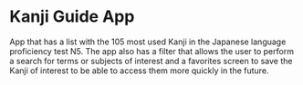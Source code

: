 # Kanji Guide App
App that has a list with the 105 most used Kanji in the Japanese language proficiency test N5.
The app also has a filter that allows the user to perform a search for terms or subjects of interest and a favorites screen to save the Kanji of interest to be able to access them more quickly in the future.
